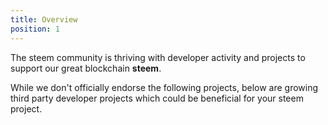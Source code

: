 ```yaml
---
title: Overview
position: 1
---
```


The steem community is thriving with developer activity and projects to support
our great blockchain **steem**. 

While we don't officially endorse the following projects, below are growing third party developer
projects which could be beneficial for your steem project.  
